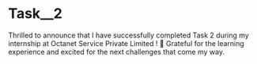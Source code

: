 # Task__2
Thrilled to announce that I have successfully completed Task 2 during my internship at Octanet Service Private Limited ! 🚀 Grateful for the learning experience and excited for the next challenges that come my way.
